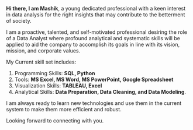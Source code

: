
**Hi there, I am Mashik**, a young dedicated professional with a keen interest in data analysis for the right insights that may contribute to the betterment of society.

I am a proactive, talented, and self-motivated professional desiring the role of a Data Analyst where profound analytical and systematic skills will be applied to aid the company to accomplish its goals in line with its vision, mission, and corporate values.

My Current skill set includes:
1. Programming Skills: **SQL, Python**
2. Tools: **MS Excel, MS Word, MS PowerPoint, Google Spreadsheet**
3. Visualization Skills: **TABLEAU, Excel**
4. Analytical Skills: **Data Preparation, Data Cleaning, and Data Modeling**.

I am always ready to learn new technologies and use them in the current system to make them more efficient and robust.

Looking forward to connecting with you.


